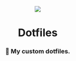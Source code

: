 <div align="center">
  <img src="src/logo.png" />
  <h1>Dotfiles</h1>
  <h3>💠 My custom dotfiles.</h3>
</div>
